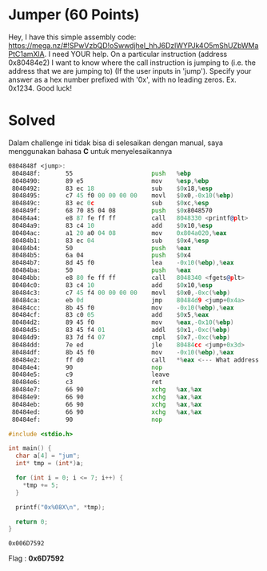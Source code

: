 # Jumper (60 Points)
Hey, I have this simple assembly code: https://mega.nz/#!SPwVzbQD!oSwwdjhel_hhJ6DzlWYPJk4O5mShUZbWMaPtC1amXlA. I need YOUR help. On a particular instruction (address 0x80484e2) I want to know where the call instruction is jumping to (i.e. the address that we are jumping to) (If the user inputs in 'jump'). Specify your answer as a hex number prefixed with '0x', with no leading zeros. Ex. 0x1234. Good luck!
# Solved
Dalam challenge ini tidak bisa di selesaikan dengan manual, saya menggunakan bahasa <b>C</b> untuk menyelesaikannya
```asm
0804848f <jump>:
 804848f:       55                      push   %ebp
 8048490:       89 e5                   mov    %esp,%ebp
 8048492:       83 ec 18                sub    $0x18,%esp
 8048495:       c7 45 f0 00 00 00 00    movl   $0x0,-0x10(%ebp)
 804849c:       83 ec 0c                sub    $0xc,%esp
 804849f:       68 70 85 04 08          push   $0x8048570
 80484a4:       e8 87 fe ff ff          call   8048330 <printf@plt>
 80484a9:       83 c4 10                add    $0x10,%esp
 80484ac:       a1 20 a0 04 08          mov    0x804a020,%eax
 80484b1:       83 ec 04                sub    $0x4,%esp
 80484b4:       50                      push   %eax
 80484b5:       6a 04                   push   $0x4
 80484b7:       8d 45 f0                lea    -0x10(%ebp),%eax
 80484ba:       50                      push   %eax
 80484bb:       e8 80 fe ff ff          call   8048340 <fgets@plt>
 80484c0:       83 c4 10                add    $0x10,%esp
 80484c3:       c7 45 f4 00 00 00 00    movl   $0x0,-0xc(%ebp)
 80484ca:       eb 0d                   jmp    80484d9 <jump+0x4a>
 80484cc:       8b 45 f0                mov    -0x10(%ebp),%eax
 80484cf:       83 c0 05                add    $0x5,%eax
 80484d2:       89 45 f0                mov    %eax,-0x10(%ebp)
 80484d5:       83 45 f4 01             addl   $0x1,-0xc(%ebp)
 80484d9:       83 7d f4 07             cmpl   $0x7,-0xc(%ebp)
 80484dd:       7e ed                   jle    80484cc <jump+0x3d>
 80484df:       8b 45 f0                mov    -0x10(%ebp),%eax
 80484e2:       ff d0                   call   *%eax <--- What address does this jump to??
 80484e4:       90                      nop
 80484e5:       c9                      leave
 80484e6:       c3                      ret
 80484e7:       66 90                   xchg   %ax,%ax
 80484e9:       66 90                   xchg   %ax,%ax
 80484eb:       66 90                   xchg   %ax,%ax
 80484ed:       66 90                   xchg   %ax,%ax
 80484ef:       90                      nop
```
```cpp
#include <stdio.h>

int main() {
  char a[4] = "jum";
  int* tmp = (int*)a;

  for (int i = 0; i <= 7; i++) {
    *tmp += 5;
  }

  printf("0x%08X\n", *tmp);

  return 0;
}
```
```
0x006D7592
```
Flag : <b>0x6D7592</b>